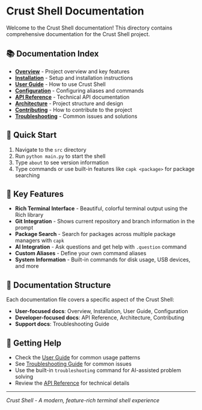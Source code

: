 # Crust Shell Documentation

Welcome to the Crust Shell documentation! This directory contains comprehensive documentation for the Crust Shell project.

## 📚 Documentation Index

- **[Overview](overview.md)** - Project overview and key features
- **[Installation](installation.md)** - Setup and installation instructions
- **[User Guide](user-guide.md)** - How to use Crust Shell
- **[Configuration](configuration.md)** - Configuring aliases and commands
- **[API Reference](api-reference.md)** - Technical API documentation
- **[Architecture](architecture.md)** - Project structure and design
- **[Contributing](contributing.md)** - How to contribute to the project
- **[Troubleshooting](troubleshooting-guide.md)** - Common issues and solutions

## 🚀 Quick Start

1. Navigate to the `src` directory
2. Run `python main.py` to start the shell
3. Type `about` to see version information
4. Type commands or use built-in features like `capk <package>` for package searching

## 🔧 Key Features

- **Rich Terminal Interface** - Beautiful, colorful terminal output using the Rich library
- **Git Integration** - Shows current repository and branch information in the prompt
- **Package Search** - Search for packages across multiple package managers with `capk`
- **AI Integration** - Ask questions and get help with `.question` command
- **Custom Aliases** - Define your own command aliases
- **System Information** - Built-in commands for disk usage, USB devices, and more

## 📖 Documentation Structure

Each documentation file covers a specific aspect of the Crust Shell:

- **User-focused docs**: Overview, Installation, User Guide, Configuration
- **Developer-focused docs**: API Reference, Architecture, Contributing
- **Support docs**: Troubleshooting Guide

## 🤝 Getting Help

- Check the [User Guide](user-guide.md) for common usage patterns
- See [Troubleshooting Guide](troubleshooting-guide.md) for common issues
- Use the built-in `troubleshooting` command for AI-assisted problem solving
- Review the [API Reference](api-reference.md) for technical details

---

*Crust Shell - A modern, feature-rich terminal shell experience*
